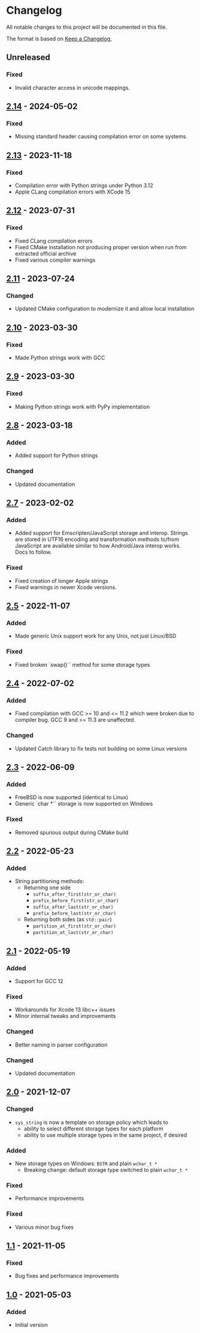 # Changelog
All notable changes to this project will be documented in this file.

The format is based on [Keep a Changelog](https://keepachangelog.com/en/1.0.0/),

## Unreleased

### Fixed

- Invalid character access in unicode mappings.

## [2.14] - 2024-05-02

### Fixed

- Missing standard header causing compilation error on some systems.

## [2.13] - 2023-11-18

### Fixed
- Compilation error with Python strings under Python 3.12
- Apple CLang compilation errors with XCode 15

## [2.12] - 2023-07-31

### Fixed
- Fixed CLang compilation errors
- Fixed CMake installation not producing proper version when run from extracted official archive
- Fixed various compiler warnings

## [2.11] - 2023-07-24

### Changed
- Updated CMake configuration to modernize it and allow local installation

## [2.10] - 2023-03-30

### Fixed
- Made Python strings work with GCC

## [2.9] - 2023-03-30

### Fixed
- Making Python strings work with PyPy implementation

## [2.8] - 2023-03-18

### Added
- Added support for Python strings

### Changed
- Updated documentation

## [2.7] - 2023-02-02

### Added
- Added support for Emscripten/JavaScript storage and interop. Strings are stored in UTF16 encoding and transformation methods to/from JavaScript are available similar to how Android/Java interop works. Docs to follow.

### Fixed
- Fixed creation of longer Apple strings
- Fixed warnings in newer Xcode versions.

## [2.5] - 2022-11-07

### Added
- Made generic Unix support work for any Unix, not just Linux/BSD

### Fixed
- Fixed broken `swap()`` method for some storage types

## [2.4] - 2022-07-02

### Added
- Fixed compilation with GCC >= 10 and <= 11.2 which were broken due to compiler bug. GCC 9 and >= 11.3 are unaffected.

### Changed
- Updated Catch library to fix tests not building on some Linux versions

## [2.3] - 2022-06-09

### Added
- FreeBSD is now supported (identical to Linux)
- Generic `char *`` storage is now supported on Windows

### Fixed
- Removed spurious output during CMake build


## [2.2] - 2022-05-23

### Added
- String partitioning methods: 
  * Returning one side 
    * `suffix_after_first(str_or_char)`
    * `prefix_before_first(str_or_char)`
    * `suffix_after_last(str_or_char)`
    * `prefix_before_last(str_or_char)`
  * Returning both sides (as `std::pair`) 
    * `partition_at_first(str_or_char)`
    * `partition_at_last(str_or_char)`

## [2.1] - 2022-05-19

### Added
- Support for GCC 12

### Fixed
- Workarounds for Xcode 13 libc++ issues
- Minor internal tweaks and improvements

### Changed
- Better naming in parser configuration

### Changed
- Updated documentation

## [2.0] - 2021-12-07

### Changed
- `sys_string` is now a template on storage policy which leads to
   - ability to select different storage types for each platform
   - ability to use multiple storage types in the same project, if desired

### Added
- New storage types on Windows: `BSTR` and plain `wchar_t *`
   - Breaking change: default storage type switched to plain `wchar_t *`

### Fixed 
- Performance improvements

### Fixed
- Various minor bug fixes


## [1.1] - 2021-11-05

### Fixed

- Bug fixes and performance improvements

## [1.0] - 2021-05-03

### Added
- Initial version

[1.0]: https://github.com/gershnik/sys_string/releases/v1.0
[1.1]: https://github.com/gershnik/sys_string/releases/v1.1
[2.0]: https://github.com/gershnik/sys_string/releases/v2.0
[2.1]: https://github.com/gershnik/sys_string/releases/v2.1
[2.2]: https://github.com/gershnik/sys_string/releases/v2.2
[2.3]: https://github.com/gershnik/sys_string/releases/v2.3
[2.4]: https://github.com/gershnik/sys_string/releases/v2.4
[2.5]: https://github.com/gershnik/sys_string/releases/v2.5
[2.7]: https://github.com/gershnik/sys_string/releases/v2.7
[2.8]: https://github.com/gershnik/sys_string/releases/v2.8
[2.9]: https://github.com/gershnik/sys_string/releases/v2.9
[2.10]: https://github.com/gershnik/sys_string/releases/v2.10
[2.11]: https://github.com/gershnik/sys_string/releases/v2.11
[2.12]: https://github.com/gershnik/sys_string/releases/v2.12
[2.13]: https://github.com/gershnik/sys_string/releases/v2.13
[2.14]: https://github.com/gershnik/sys_string/releases/v2.14
